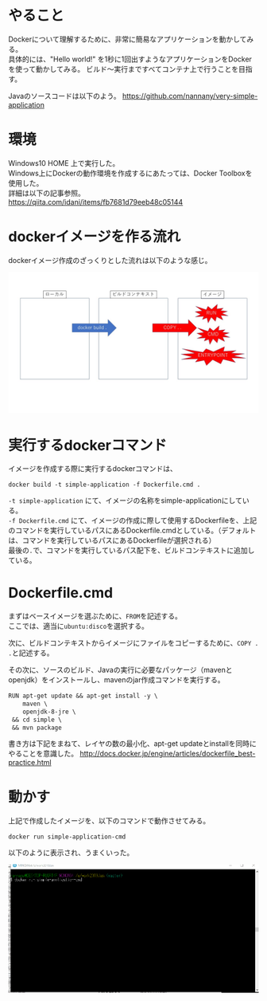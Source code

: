 # やること

Dockerについて理解するために、非常に簡易なアプリケーションを動かしてみる。  
具体的には、"Hello world!" を1秒に1回出すようなアプリケーションをDockerを使って動かしてみる。
ビルド〜実行まですべてコンテナ上で行うことを目指す。
  
Javaのソースコードは以下のよう。
https://github.com/nannany/very-simple-application

# 環境

Windows10 HOME 上で実行した。  
Windows上にDockerの動作環境を作成するにあたっては、Docker Toolboxを使用した。  
詳細は以下の記事参照。
https://qiita.com/idani/items/fb7681d79eeb48c05144

# dockerイメージを作る流れ

dockerイメージ作成のざっくりとした流れは以下のような感じ。

![イメージ](ビルドコンテキスト.jpg)

# 実行するdockerコマンド

イメージを作成する際に実行するdockerコマンドは、

```
docker build -t simple-application -f Dockerfile.cmd .
```

`-t simple-application` にて、イメージの名称をsimple-applicationにしている。  
`-f Dockerfile.cmd` にて、イメージの作成に際して使用するDockerfileを、上記のコマンドを実行しているパスにあるDockerfile.cmdとしている。（デフォルトは、コマンドを実行しているパスにあるDockerfileが選択される）  
最後の`.`で、コマンドを実行しているパス配下を、ビルドコンテキストに追加している。

# Dockerfile.cmd

まずはベースイメージを選ぶために、`FROM`を記述する。  
ここでは、適当に`ubuntu:disco`を選択する。  
 
次に、ビルドコンテキストからイメージにファイルをコピーするために、`COPY . .`と記述する。  
 
その次に、ソースのビルド、Javaの実行に必要なパッケージ（mavenとopenjdk）をインストールし、mavenのjar作成コマンドを実行する。

```
RUN apt-get update && apt-get install -y \
    maven \
    openjdk-8-jre \
 && cd simple \
 && mvn package
```

書き方は下記をまねて、レイヤの数の最小化、apt-get updateとinstallを同時にやることを意識した。
http://docs.docker.jp/engine/articles/dockerfile_best-practice.html

# 動かす

上記で作成したイメージを、以下のコマンドで動作させてみる。
```
docker run simple-application-cmd
```

以下のように表示され、うまくいった。

![hello](hello.gif)


